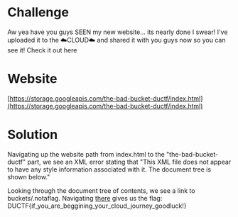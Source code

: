 # Challenge
Aw yea have you guys SEEN my new website... its nearly done I swear! I've uploaded it to the ☁️CLOUD☁️ and shared it with you guys now so you can see it! Check it out here

# Website
[https://storage.googleapis.com/the-bad-bucket-ductf/index.html](https://storage.googleapis.com/the-bad-bucket-ductf/index.html)

# Solution
Navigating up the website path from index.html to the "the-bad-bucket-ductf" part, we see an XML error stating that "This XML file does not appear to have any style information associated with it. The document tree is shown below."

Looking through the document tree of contents, we see a link to buckets/.notaflag. Navigating [there](https://storage.googleapis.com/the-bad-bucket-ductf/buckets/.notaflag) gives us the flag: DUCTF{if_you_are_beggining_your_cloud_journey_goodluck!}
